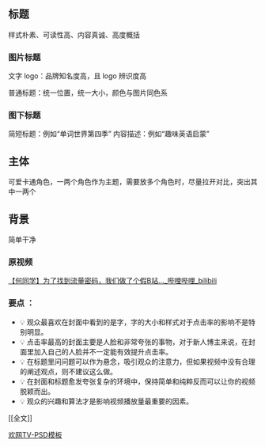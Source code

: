 ## 标题

样式朴素、可读性高、内容真诚、高度概括

### 图片标题
文字 logo：品牌知名度高，且 logo 辨识度高

普通标题：统一位置，统一大小，颜色与图片同色系

### 图下标题
简短标题：例如“单词世界第四季”
内容描述：例如“趣味英语启蒙”


## 主体

可爱卡通角色，一两个角色作为主题，需要放多个角色时，尽量拉开对比，突出其中一两个

## 背景

简单干净


### 原视频
[【何同学】为了找到流量密码，我们做了个假B站...\_哔哩哔哩\_bilibili](https://www.bilibili.com/video/BV1AP411d7Qa/?vd_source=7b2bace8c98c2fb46ee52001dee15d1c)
### 要点 ：
-   💡 观众最喜欢在封面中看到的是字，字的大小和样式对于点击率的影响不是特别明显。
-   💡 点击率最高的封面主要是人脸和非常夸张的事物，对于新人博主来说，在封面里加入自己的人脸并不一定能有效提升点击率。
-   💡 在标题里问问题可以作为悬念，吸引观众的注意力，但如果视频中没有合理的阐述观点，则不建议这么做。
-   💡 在封面和标题愈发夸张复杂的环境中，保持简单和纯粹反而可以让你的视频脱颖而出。
-   💡 观众的兴趣和算法才是影响视频播放量最重要的因素。

[[全文]]

[欢网TV-PSD模板](x-devonthink-item://D0E6D836-F5BC-44D6-8729-20D5B466FD4C)